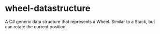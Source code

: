 # wheel-datastructure

A C# generic data structure that represents a Wheel. Similar to a Stack, but can rotate the current position.
